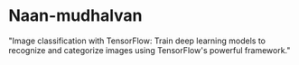 # Naan-mudhalvan
"Image classification with TensorFlow: Train deep learning models to recognize and categorize images using TensorFlow's powerful framework."
